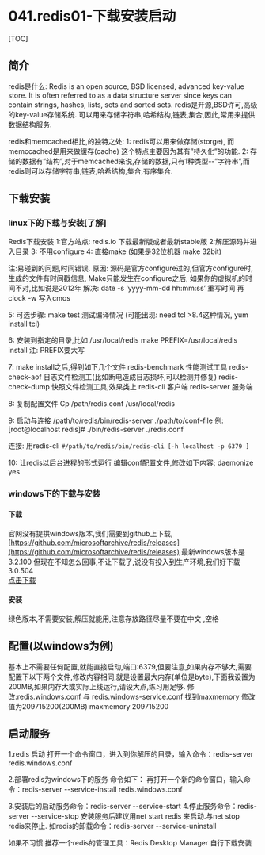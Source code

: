 # 041.redis01-下载安装启动
[TOC]

## 简介
redis是什么:
Redis is an open source, BSD licensed, advanced key-value store. It is often referred to as a data structure server since keys can contain strings, hashes, lists, sets and sorted sets.
redis是开源,BSD许可,高级的key-value存储系统. 可以用来存储字符串,哈希结构,链表,集合,因此,常用来提供数据结构服务.

redis和memcached相比,的独特之处:
1: redis可以用来做存储(storge), 而memccached是用来做缓存(cache) 这个特点主要因为其有”持久化”的功能.
2: 存储的数据有”结构”,对于memcached来说,存储的数据,只有1种类型--”字符串”,而redis则可以存储字符串,链表,哈希结构,集合,有序集合.

## 下载安装
### linux下的下载与安装[了解]
Redis下载安装
1:官方站点: redis.io 下载最新版或者最新stable版
2:解压源码并进入目录
3: 不用configure
4: 直接make 
(如果是32位机器 make 32bit)

注:易碰到的问题,时间错误.
原因: 源码是官方configure过的,但官方configure时,生成的文件有时间戳信息,
Make只能发生在configure之后,
如果你的虚拟机的时间不对,比如说是2012年
解决: date -s ‘yyyy-mm-dd hh:mm:ss’   重写时间
    再 clock -w  写入cmos


5: 可选步骤: make test  测试编译情况
(可能出现: need tcl  >8.4这种情况, yum install tcl)

6: 安装到指定的目录,比如 /usr/local/redis
make  PREFIX=/usr/local/redis install
注: PREFIX要大写

7: make install之后,得到如下几个文件
redis-benchmark  性能测试工具
redis-check-aof  日志文件检测工(比如断电造成日志损坏,可以检测并修复)
redis-check-dump  快照文件检测工具,效果类上
redis-cli  客户端
redis-server 服务端

8: 复制配置文件
Cp /path/redis.conf /usr/local/redis

9: 启动与连接
/path/to/redis/bin/redis-server  ./path/to/conf-file
例:[root@localhost redis]# ./bin/redis-server ./redis.conf 

连接: 用redis-cli 
`#/path/to/redis/bin/redis-cli [-h localhost -p 6379 ]`

10: 让redis以后台进程的形式运行
编辑conf配置文件,修改如下内容;
daemonize yes

### windows下的下载与安装
#### 下载
官网没有提拱windows版本,我们需要到github上下载,[https://github.com/microsoftarchive/redis/releases](https://github.com/microsoftarchive/redis/releases)
最新windows版本是3.2.100  但现在不知怎么回事,不让下载了,说没有投入到生产环境,我们好下载3.0.504  
[点击下载](https://github.com/microsoftarchive/redis/releases/download/win-3.0.504/Redis-x64-3.0.504.zip)

#### 安装
绿色版本,不需要安装,解压就能用,注意存放路径尽量不要在中文 ,空格

## 配置(以windows为例)
基本上不需要任何配置,就能直接启动,端口:6379,但要注意,如果内存不够大,需要配置下以下两个文件,修改内容相同,就是设置最大内存(单位是byte),下面我设置为200MB,如果内存大或实际上线运行,请设大点,练习用足够.
修改:redis.windows.conf    与  redis.windows-service.conf  找到maxmemory 修改值为209715200(200MB)
maxmemory 209715200


## 启动服务
1.redis 启动
打开一个命令窗口，进入到你解压的目录，输入命令：redis-server redis.windows.conf

2.部署redis为windows下的服务 命令如下：
再打开一个新的命令窗口，输入命令：redis-server --service-install redis.windows.conf

3.安装后的启动服务命令：redis-server --service-start
4.停止服务命令：redis-server --service-stop
安装服务后建议用net start redis 来启动.与net stop redis来停止.
如redis的卸载命令：redis-server --service-uninstall

如果不习惯:推荐一个redis的管理工具：Redis Desktop Manager 自行下载安装









